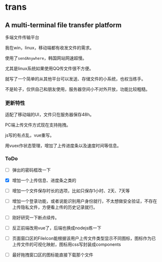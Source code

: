 # trans
## A multi-terminal file transfer platform

多端文件传输平台

我在win，linux，移动端都有收发文件的需求。

使用了`sendAnywhere`，韩国网站网速超慢。

尤其是linux系统如果使用QQ传文件很不方便。

就写了一个简单的从其他平台可以发送、存储文件的小系统，也权当练手。

不是轮子，仅供自己和朋友使用，服务器空间小不对外开放，功能比较粗糙。



###  更新特性

适配了移动端的UI，文件只在服务器保存48h。

PC端上传文件方式现在支持拖拽。

js写的有点乱，vue重写。

用vuex作状态管理，增加了上传进度条以及速度时间等信息。



### ToDo

- [ ] 弹出的密码框改一下

- [x] 增加一个上传信息、进度条之类的

- [ ] 增加一个文件保存时长的选项，比如只保存1小时、2天、7天等

- [ ] 增加一个登录功能，或者说能识别用户身份就行，不太想做安全验证，不存在上传隐私文件，方便看上传的历史记录就行。

- [ ] 刚好研究一下断点续传。

- [ ] 反正前端改用vue了，后端也换成nodejs练一下
- [ ] 页面窗口区的FileIcon能根据该用户上传文件类型显示不同图标，图标作为已上传文件的可视化映射，图标用css写封装成components
- [ ] 最好拖拽窗口区的图标能直接下载那个文件